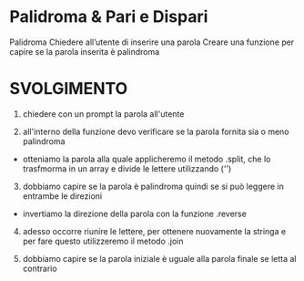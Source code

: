 Palidroma & Pari e Dispari
===

Palidroma
Chiedere all’utente di inserire una parola
Creare una funzione per capire se la parola inserita è palindroma

# SVOLGIMENTO
1. chiedere con un prompt la parola all'utente

2. all'interno della funzione devo verificare se la parola fornita sia o meno palindroma
  - otteniamo la parola alla quale applicheremo il metodo .split, che lo trasfmorma in un array e divide le lettere utilizzando ('')

3. dobbiamo capire se la parola è palindroma quindi se si può leggere in entrambe le direzioni
  - invertiamo la direzione della parola con la funzione .reverse

4. adesso occorre riunire le lettere, per ottenere nuovamente la stringa e per fare questo utilizzeremo il metodo .join

5. dobbiamo capire se la parola iniziale è uguale alla parola finale se letta al contrario